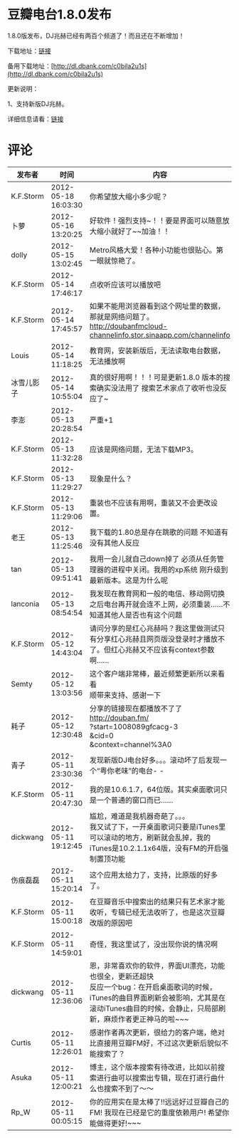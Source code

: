 # 豆瓣电台1.8.0发布

1.8.0版发布，DJ兆赫已经有两百个频道了！而且还在不断增加！

下载地址：[链接](/attachment/up/doubanfm/DoubanFMSetup_1.8.0.exe)

备用下载地址：[http://dl.dbank.com/c0bila2u1s](http://dl.dbank.com/c0bila2u1s)

更新说明：

1、支持新版DJ兆赫。

详细信息请看：[链接](/article/doubanfm)

# 评论

发布者 | 时间 | 内容
--- | --- | ---
K.F.Storm | 2012-05-18 16:03:30 | 你希望放大缩小多少呢？
卜萝 | 2012-05-16 13:20:25 | 好软件！强烈支持~！！要是界面可以随意放大缩小就好了~~加油！！
dolly | 2012-05-15 13:02:45 | Metro风格大爱！各种小功能也很贴心。第一眼就惊艳了。
K.F.Storm | 2012-05-14 17:46:17 | 点收听应该可以播放吧
K.F.Storm | 2012-05-14 17:45:57 | 如果不能用浏览器看到这个网址里的数据，那就是网络问题了。<br/>http://doubanfmcloud-channelinfo.stor.sinaapp.com/channelinfo
Louis | 2012-05-14 11:18:25 | 教育网，安装新版后，无法读取电台数据，无法播放啊
冰雪儿影子 | 2012-05-14 10:55:04 | 真的很好用啊！！！可是更新1.8.0 版本的搜索确实没法用了 搜索艺术家点了收听也没反应了~
李澎 | 2012-05-13 20:28:54 | 严重+1
K.F.Storm | 2012-05-13 11:32:28 | 应该是网络问题，无法下载MP3。
K.F.Storm | 2012-05-13 11:29:27 | 现象是什么？
K.F.Storm | 2012-05-13 11:29:06 | 重装也不应该有用啊，重装又不会更改设置。
老王 | 2012-05-13 11:25:46 | 我下载的1.80总是存在跳歌的问题 不知道有没有其他人反应
tan | 2012-05-13 09:51:41 | 我用一会儿就自己down掉了 必须从任务管理器的进程中关闭。我用的xp系统 刚升级到最新版本。这是为什么呢
lanconia | 2012-05-13 08:54:54 | 我发现在教育网和一般的电信、移动网切换之后电台再开就会连不上网，必须重装……不知道其他人是否也有这个问题
K.F.Storm | 2012-05-12 14:43:04 | 请问分享的是红心兆赫吗？我这里做测试只有分享红心兆赫且网页版没登录时才播放不了。但红心兆赫又不应该有context参数啊……
Semty | 2012-05-12 13:03:56 | 这个客户端非常棒，最近频繁更新所以来看看<br/>顺带来支持、感谢一下
耗子 | 2012-05-12 12:30:48 | 分享的链接现在都播放不了了<br/>http://douban.fm/<br/>?start=1008089gfcacg-3<br/>&amp;cid=0<br/>&amp;context=channel%3A0|subject_id%3A3001495<br/><br/>貌似必须这样的链接才能正常播放分享的歌曲
青子 | 2012-05-11 23:30:36 | 发现新版DJ电台好多。。。滚动坏了后发现一个“粤你老味”的电台- -
K.F.Storm | 2012-05-11 20:47:30 | 我的是10.6.1.7，64位版。其实桌面歌词只是一个普通的窗口而已……
dickwang | 2012-05-11 19:12:45 | 尴尬，难道是我机器奇葩了。。。<br/>我又试了下，一开桌面歌词只要是iTunes里可以滚动的地方，刷新就会乱掉，我的iTunes是10.2.1.1x64版，没有FM的开启强制置顶功能
伤痕磊磊 | 2012-05-11 15:20:14 | 这个应用太给力了，支持，比原版的好多了。
K.F.Storm | 2012-05-11 15:00:18 | 在豆瓣音乐中搜索出的结果只有艺术家才能收听，专辑已经无法收听了，也是这次豆瓣改版的原因吧
K.F.Storm | 2012-05-11 14:59:01 | 奇怪，我这里试了，没出现你说的情况啊
dickwang | 2012-05-11 12:36:06 | 恩，非常喜欢你的软件，界面UI漂亮，功能也很全，更新还超快<br/>反应一个bug：在开启桌面歌词的时候，iTunes的曲目界面刷新会被影响，尤其是在滚动iTunes曲目的时候，会静止，只局部刷新，麻烦作者更正神马的啦~~~
Curtis | 2012-05-11 12:26:01 | 感谢作者再次更新，很给力的客户端，绝对比直接用豆瓣FM好，不过这次更新后貌似不能搜索了？
Asuka | 2012-05-11 12:00:21 | 博主，这个版本搜索有待改进，比如以前搜索进行曲可以搜索出专辑，现在打进行曲什么也搜索不到了～～
Rp_W | 2012-05-11 00:05:15 | 你的应用实在是太棒了!!远远好过豆瓣自己的FM! 我现在已经是它的重度依赖用户! 希望你能做得更好!~~~
